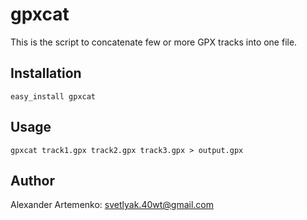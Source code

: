 gpxcat
======

This is the script to concatenate few or more GPX tracks into one file.

Installation
------------

    easy_install gpxcat

Usage
-----

    gpxcat track1.gpx track2.gpx track3.gpx > output.gpx

Author
-------

Alexander Artemenko: svetlyak.40wt@gmail.com
